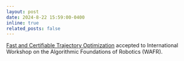 ```yaml
---
layout: post
date: 2024-8-22 15:59:00-0400
inline: true
related_posts: false
---
```


[Fast and Certifiable Trajectory Optimization](https://arxiv.org/pdf/2406.05846) accepted to International Workshop on the Algorithmic Foundations of Robotics (WAFR).
